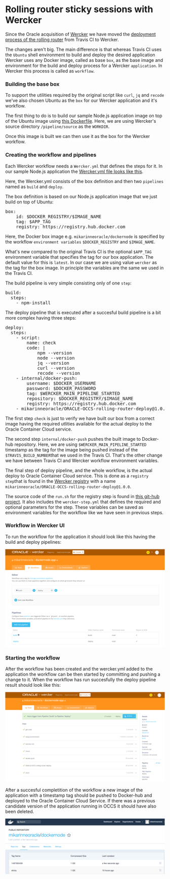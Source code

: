 # Rolling router sticky sessions with Wercker

Since the Oracle acquisition of <a href="http://www.wercker.com/">Wercker</a> we have moved the 
<a href="https://gist.github.com/mikarinneoracle/5f1e513f2a856a3be86c31c3f0dcabe2#rolling-deployments">deployment process
of the rolling router</a> from Travis CI to Wercker.

The changes aren't big. The main difference is that whereas Travis CI uses the `Ubuntu` shell environment to build and deploy 
the desired application Wercker uses any Docker image, called as base `box`, as the base image and environment for the build and deploy process for a Wercker `application`. In Wercker this process is called as `workflow`. 

### Building the base box

To support the utilities required by the original script like `curl`, `jq` and `recode` we've also chosen Ubuntu as the `box` for our Wercker application and it's workflow.

The first thing to do is to build our sample Node.js application image on top of the Ubuntu image using 
<a href="https://github.com/mikarinneoracle/dockernode-app/blob/master/Dockerfile">this Dockerfile</a>.
Here, we are using Wercker's source directory `/pipeline/source` as the `WORKDIR`.

Once this image is built we can then use it as the box for the Wercker workflow.

### Creating the workflow and pipelines

Each Wercker workflow needs a `Wercker.yml` that defines the steps for it. In our sample Node.js application the <a href="https://github.com/oracle/docker-images/blob/master/ContainerCloud/images/rolling-router-sticky-sessions/wercker.yml">Wercker.yml file looks like this<a>.

Here, the Wercker.yml consists of the box definition and then two `pipelines` named as `build` and `deploy`.

The box definition is based on our Node.js application image that we just build on top of Ubuntu:

<pre>
box:
    id: $DOCKER_REGISTRY/$IMAGE_NAME
    tag: $APP_TAG
    registry: https://registry.hub.docker.com
</pre>

Here, the Docker box image e.g. `mikarinneoracle/dockernode` is specified by the workflow `environment variables` `$DOCKER_REGISTRY` and `$IMAGE_NAME`.

What's new compared to the original Travis CI is the optional `$APP_TAG` environment variable that specifies the tag for our box application. The default value for this is `latest`. In our case we are using value `wercker` as the tag for the box image. In principle the variables are the same we used in the Travis CI.

The build pipeline is very simple consisting only of one `step`:

<pre>
build:
  steps:
    - npm-install
</pre>

The deploy pipeline that is executed after a succesful build pipeline is a bit more complex having three steps:

<pre>
deploy:
  steps:
    - script:
        name: check
        code: |
            npm --version
            node --version
            jq --version
            curl --version
            recode --version
    - internal/docker-push:
        username: $DOCKER_USERNAME
        password: $DOCKER_PASSWORD
        tag: $WERCKER_MAIN_PIPELINE_STARTED
        repository: $DOCKER_REGISTRY/$IMAGE_NAME
        registry: https://registry.hub.docker.com
    - mikarinneoracle/ORACLE-OCCS-rolling-router-deploy@1.0.0
</pre>

The first step `check` is just to verify we have built our box from a correct image having the required utlities available for the actual deploy to the Oracle Container Cloud service.

The second step `internal/docker-push` pushes the built image to Docker-hub repository. Here, we are using `$WERCKER_MAIN_PIPELINE_STARTED` timestamp as the tag for the image being pushed instead of the `$TRAVIS_BUILD_NUMBER`that we used in the Travis CI. That's the other change we have between Travis CI and Wercker workflow environment variables.

The final step of deploy pipeline, and the whole workflow, is the actual deploy to Oracle Container Cloud service.
This is done as a `registry step`that is found in the <a href="https://app.wercker.com/search/steps/oracle">Wercker registry</a> with a name `mikarinneoracle/ORACLE-OCCS-rolling-router-deploy@1.0.0`.

The source code of the `run.sh` for the registry step is found in <a href="https://github.com/mikarinneoracle/ORACLE-OCCS-rolling-router-deploy">this git-hub project</a>. It also includes the `wercker-step.yml` that defines the required and optional parameters for the step. These variables can be saved as environment variables for the workflow like we have seen in previous steps.

### Workflow in Wercker UI

To run the workflow for the application it should look like this having the build and deploy pipelines:

![Logo](workflow.png)


### Starting the workflow

After the workflow has been created and the wercker.yml added to the application the workflow can be then started by committing and pushing a change to it.  When the workflow has run succesfully the deploy pipeline result should look like this:

![Logo](deploy.png)

After a succesful completition of the workflow a new image of the application with a timestamp tag should be pushed to Docker-hub and deployed to the Oracle Container Cloud Service. If there was a previous candidate version of the application running in OCCS it should have also been deleted.

![Logo](docker-hub.png)


